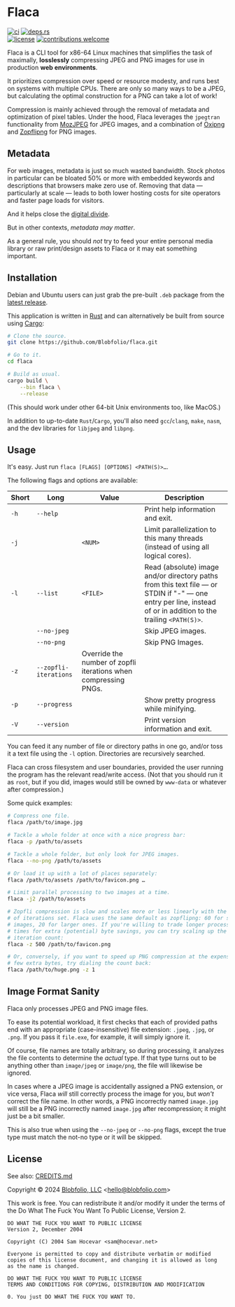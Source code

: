 # Flaca

[![ci](https://img.shields.io/github/actions/workflow/status/Blobfolio/flaca/ci.yaml?style=flat-square&label=ci)](https://github.com/Blobfolio/flaca/actions)
[![deps.rs](https://deps.rs/repo/github/blobfolio/flaca/status.svg?style=flat-square&label=deps.rs)](https://deps.rs/repo/github/blobfolio/flaca)<br>
[![license](https://img.shields.io/badge/license-wtfpl-ff1493?style=flat-square)](https://en.wikipedia.org/wiki/WTFPL)
[![contributions welcome](https://img.shields.io/badge/PRs-welcome-brightgreen.svg?style=flat-square&label=contributions)](https://github.com/Blobfolio/flaca/issues)

Flaca is a CLI tool for x86-64 Linux machines that simplifies the task of maximally, **losslessly** compressing JPEG and PNG images for use in production **web environments**.

It prioritizes compression over speed or resource modesty, and runs best on systems with multiple CPUs. There are only so many ways to be a JPEG, but calculating the optimal construction for a PNG can take a lot of work!

Compression is mainly achieved through the removal of metadata and optimization of pixel tables. Under the hood, Flaca leverages the `jpegtran` functionality from [MozJPEG](https://github.com/mozilla/mozjpeg) for JPEG images, and a combination of [Oxipng](https://github.com/shssoichiro/oxipng) and [Zopflipng](https://github.com/google/zopfli) for PNG images.



## Metadata

For web images, metadata is just so much wasted bandwidth. Stock photos in particular can be bloated 50% or more with embedded keywords and descriptions that browsers make zero use of. Removing that data — particularly at scale — leads to both lower hosting costs for site operators and faster page loads for visitors.

And it helps close the [digital divide](https://en.wikipedia.org/wiki/Digital_divide).

But in other contexts, _metadata may matter_.

As a general rule, you should _not_ try to feed your entire personal media library or raw print/design assets to Flaca or it may eat something important.



## Installation

Debian and Ubuntu users can just grab the pre-built `.deb` package from the [latest release](https://github.com/Blobfolio/flaca/releases/latest).

This application is written in [Rust](https://www.rust-lang.org/) and can alternatively be built from source using [Cargo](https://github.com/rust-lang/cargo):

```bash
# Clone the source.
git clone https://github.com/Blobfolio/flaca.git

# Go to it.
cd flaca

# Build as usual.
cargo build \
    --bin flaca \
    --release
```

(This should work under other 64-bit Unix environments too, like MacOS.)

In addition to up-to-date `Rust`/`Cargo`, you'll also need `gcc`/`clang`, `make`, `nasm`, and the dev libraries for `libjpeg` and `libpng`.



## Usage

It's easy. Just run `flaca [FLAGS] [OPTIONS] <PATH(S)>…`.

The following flags and options are available:

| Short | Long | Value | Description |
| ----- | ---- | ----- | ----------- |
| `-h` | `--help` | | Print help information and exit. |
| `-j` | | `<NUM>` | Limit parallelization to this many threads (instead of using all logical cores). |
| `-l` | `--list` | `<FILE>` | Read (absolute) image and/or directory paths from this text file — or STDIN if "-" — one entry per line, instead of or in addition to the trailing `<PATH(S)>`. |
| | `--no-jpeg` | | Skip JPEG images. |
| | `--no-png` | | Skip PNG Images. |
| `-z` | `--zopfli-iterations` | Override the number of zopfli iterations when compressing PNGs. |
| `-p` | `--progress` | | Show pretty progress while minifying. |
| `-V` | `--version` | | Print version information and exit. |

You can feed it any number of file or directory paths in one go, and/or toss it a text file using the `-l` option. Directories are recursively searched.

Flaca can cross filesystem and user boundaries, provided the user running the program has the relevant read/write access. (Not that you should run it as `root`, but if you did, images would still be owned by `www-data` or whatever after compression.)

Some quick examples:

```bash
# Compress one file.
flaca /path/to/image.jpg

# Tackle a whole folder at once with a nice progress bar:
flaca -p /path/to/assets

# Tackle a whole folder, but only look for JPEG images.
flaca --no-png /path/to/assets

# Or load it up with a lot of places separately:
flaca /path/to/assets /path/to/favicon.png …

# Limit parallel processing to two images at a time.
flaca -j2 /path/to/assets

# Zopfli compression is slow and scales more or less linearly with the number
# of iterations set. Flaca uses the same default as zopflipng: 60 for small
# images, 20 for larger ones. If you're willing to trade longer processing 
# times for extra (potential) byte savings, you can try scaling up the 
# iteration count:
flaca -z 500 /path/to/favicon.png

# Or, conversely, if you want to speed up PNG compression at the expense of a
# few extra bytes, try dialing the count back:
flaca /path/to/huge.png -z 1
```



## Image Format Sanity

Flaca only processes JPEG and PNG image files.

To ease its potential workload, it first checks that each of provided paths end with an appropriate (case-insensitive) file extension: `.jpeg`, `.jpg`, or `.png`. If you pass it `file.exe`, for example, it will simply ignore it.

Of course, file names are totally arbitrary, so during processing, it analyzes the file contents to determine the _actual_ type. If that type turns out to be anything other than `image/jpeg` or `image/png`, the file will likewise be ignored.

In cases where a JPEG image is accidentally assigned a PNG extension, or vice versa, Flaca _will_ still correctly process the image for you, but _won't_ correct the file name. In other words, a PNG incorrectly named `image.jpg` will still be a PNG incorrectly named `image.jpg` after recompression; it might just be a bit smaller.

This is also true when using the `--no-jpeg` or `--no-png` flags, except the true type must match the not-no type or it will be skipped.



## License

See also: [CREDITS.md](CREDITS.md)

Copyright © 2024 [Blobfolio, LLC](https://blobfolio.com) &lt;hello@blobfolio.com&gt;

This work is free. You can redistribute it and/or modify it under the terms of the Do What The Fuck You Want To Public License, Version 2.

    DO WHAT THE FUCK YOU WANT TO PUBLIC LICENSE
    Version 2, December 2004

    Copyright (C) 2004 Sam Hocevar <sam@hocevar.net>

    Everyone is permitted to copy and distribute verbatim or modified
    copies of this license document, and changing it is allowed as long
    as the name is changed.

    DO WHAT THE FUCK YOU WANT TO PUBLIC LICENSE
    TERMS AND CONDITIONS FOR COPYING, DISTRIBUTION AND MODIFICATION

    0. You just DO WHAT THE FUCK YOU WANT TO.
